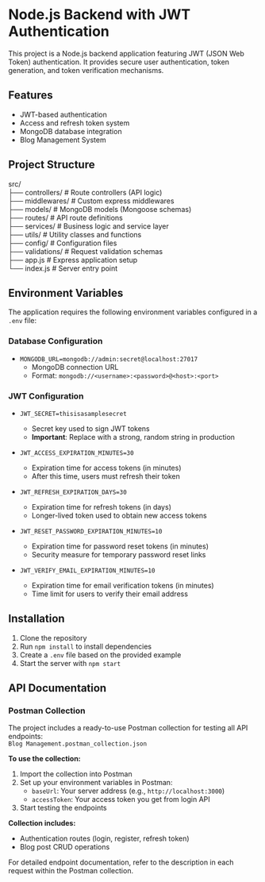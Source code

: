 # Node.js Backend with JWT Authentication

This project is a Node.js backend application featuring JWT (JSON Web Token) authentication. It provides secure user authentication, token generation, and token verification mechanisms.

## Features

- JWT-based authentication  
- Access and refresh token system  
- MongoDB database integration  
- Blog Management System

## Project Structure

src/\
├── controllers/ # Route controllers (API logic)\
├── middlewares/ # Custom express middlewares\
├── models/ # MongoDB models (Mongoose schemas)\
├── routes/ # API route definitions\
├── services/ # Business logic and service layer\
├── utils/ # Utility classes and functions\
├── config/ # Configuration files\
├── validations/ # Request validation schemas\
├── app.js # Express application setup\
└── index.js # Server entry point


## Environment Variables

The application requires the following environment variables configured in a `.env` file:

### Database Configuration
- `MONGODB_URL=mongodb://admin:secret@localhost:27017`  
  - MongoDB connection URL  
  - Format: `mongodb://<username>:<password>@<host>:<port>`  

### JWT Configuration
- `JWT_SECRET=thisisasamplesecret`  
  - Secret key used to sign JWT tokens  
  - **Important**: Replace with a strong, random string in production  

- `JWT_ACCESS_EXPIRATION_MINUTES=30`  
  - Expiration time for access tokens (in minutes)  
  - After this time, users must refresh their token  

- `JWT_REFRESH_EXPIRATION_DAYS=30`  
  - Expiration time for refresh tokens (in days)  
  - Longer-lived token used to obtain new access tokens  

- `JWT_RESET_PASSWORD_EXPIRATION_MINUTES=10`  
  - Expiration time for password reset tokens (in minutes)  
  - Security measure for temporary password reset links  

- `JWT_VERIFY_EMAIL_EXPIRATION_MINUTES=10`  
  - Expiration time for email verification tokens (in minutes)  
  - Time limit for users to verify their email address  

## Installation

1. Clone the repository
2. Run `npm install` to install dependencies
3. Create a `.env` file based on the provided example
4. Start the server with `npm start`

## API Documentation

### Postman Collection
The project includes a ready-to-use Postman collection for testing all API endpoints:  
`Blog Management.postman_collection.json`

**To use the collection:**
1. Import the collection into Postman
2. Set up your environment variables in Postman:
   - `baseUrl`: Your server address (e.g., `http://localhost:3000`)
   - `accessToken`: Your access token you get from login API
3. Start testing the endpoints

**Collection includes:**
- Authentication routes (login, register, refresh token)
- Blog post CRUD operations

For detailed endpoint documentation, refer to the description in each request within the Postman collection.